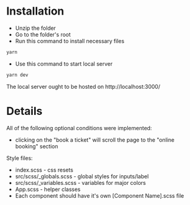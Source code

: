 # Installation
- Unzip the folder
- Go to the folder's root
- Run this command to install necessary files
```bash
yarn
```
- Use this command to start local server
```bash
yarn dev
```
The local server ought to be hosted on http://localhost:3000/


# Details

All of the following optional conditions were implemented:
- clicking on the "book a ticket" will scroll the page to the "online booking" section

Style files:
- index.scss - css resets
- src/scss/_globals.scss - global styles for inputs/label
- src/scss/_variables.scss - variables for major colors 
- App.scss - helper classes
- Each component should have it's own [Component Name].scss file  
